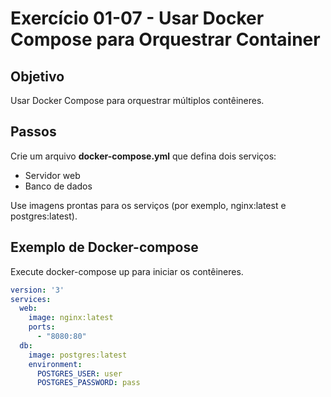 # Exercício 01-07 - Usar Docker Compose para Orquestrar Container

## Objetivo
Usar Docker Compose para orquestrar múltiplos contêineres.

## Passos

Crie um arquivo **docker-compose.yml** que defina dois serviços:  
- Servidor web
- Banco de dados

Use imagens prontas para os serviços (por exemplo, nginx:latest e postgres:latest).  

## Exemplo de Docker-compose

Execute docker-compose up para iniciar os contêineres.  

```yaml
version: '3'
services:
  web:
    image: nginx:latest
    ports:
      - "8080:80"
  db:
    image: postgres:latest
    environment:
      POSTGRES_USER: user
      POSTGRES_PASSWORD: pass
```
